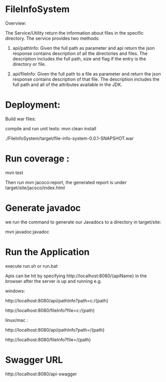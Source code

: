 # FileInfoSystem

Overview:

The Service/Utility return the information about files in the specific directory. The service provides two methods:

1) api/pathInfo: Given the full path as parameter and api return the json response contains description of all the directories and files. The description includes the full path, size and flag if the entry is the directory or file.

2) api/fileInfo: Given the full path to a file as parameter and return the json response contains description of that file. The description includes the full path and all of the attributes available in the JDK.

# Deployment:

Build war files:

compile and run unit tests:  mvn clean install

./FileInfoSystem/target/file-info-system-0.0.1-SNAPSHOT.war

# Run coverage :
mvn test

Then run mvn jacoco:report, the generated report is under target/site/jacoco/index.html

# Generate javadoc
we run the command to generate our Javadocs to a directory in target/site:

mvn javadoc:javadoc


# Run the Application
execute run.sh or run.bat

Apis can be hit by specifying http://localhost:8080/{apiName} in the browser after the server is up and running e.g.

windows:

http://localhost:8080/api/pathInfo?path=c:/{path}

http://localhost:8080/fileInfo?file=c:/{path}

linux/mac :

http://localhost:8080/api/pathInfo?path=/{path}

http://localhost:8080/fileInfo?file=/{path}

# Swagger URL 

http://localhost:8080/api-swagger
